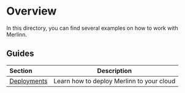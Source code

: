 # Overview

In this directory, you can find several examples on how to work with Merlinn.

## Guides

| Section                                                                             |                Description                |
| :---------------------------------------------------------------------------------- | :---------------------------------------: |
| [Deployments](https://github.com/merlinn-co/merlinn/tree/main/examples/deployments) | Learn how to deploy Merlinn to your cloud |
